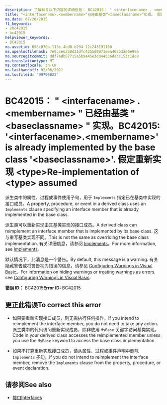 ```yaml
---
description: 了解有关以下内容的详细信息： BC42015： " <interfacename> . <membername> " 已经由基类 " <baseclassname> " 实现。 假定重新实现 <type>
title: “<interfacename>.<membername>”已经由基类“<baseclassname>”实现。 假定重新实现 <type>
ms.date: 07/20/2015
f1_keywords:
- vbc42015
- bc42015
helpviewer_keywords:
- BC42015
ms.assetid: 658c070a-113e-4bd8-b294-12c243191160
ms.openlocfilehash: 7e9cce6250d21dfc4255d9971eea407b3a60e96a
ms.sourcegitcommit: ddf7edb67715a5b9a45e3dd44536dabc153c1de0
ms.translationtype: MT
ms.contentlocale: zh-CN
ms.lasthandoff: 02/06/2021
ms.locfileid: "99796023"
---
```

# <a name="bc42015-interfacenamemembername-is-already-implemented-by-the-base-class-baseclassname-re-implementation-of-type-assumed"></a><span data-ttu-id="ba7e6-105">BC42015： " \<interfacename> . \<membername> " 已经由基类 " \<baseclassname> " 实现。</span><span class="sxs-lookup"><span data-stu-id="ba7e6-105">BC42015: '\<interfacename>.\<membername>' is already implemented by the base class '\<baseclassname>'.</span></span> <span data-ttu-id="ba7e6-106">假定重新实现 \<type></span><span class="sxs-lookup"><span data-stu-id="ba7e6-106">Re-implementation of \<type> assumed</span></span>

<span data-ttu-id="ba7e6-107">派生类中的属性、过程或事件使用子句，用于 `Implements` 指定已在基类中实现的接口成员。</span><span class="sxs-lookup"><span data-stu-id="ba7e6-107">A property, procedure, or event in a derived class uses an `Implements` clause specifying an interface member that is already implemented in the base class.</span></span>

 <span data-ttu-id="ba7e6-108">派生类可以重新实现由其基类实现的接口成员。</span><span class="sxs-lookup"><span data-stu-id="ba7e6-108">A derived class can reimplement an interface member that is implemented by its base class.</span></span> <span data-ttu-id="ba7e6-109">这与重写基类实现不同。</span><span class="sxs-lookup"><span data-stu-id="ba7e6-109">This is not the same as overriding the base class implementation.</span></span> <span data-ttu-id="ba7e6-110">有关详细信息，请参阅 [Implements](../statements/implements-clause.md)。</span><span class="sxs-lookup"><span data-stu-id="ba7e6-110">For more information, see [Implements](../statements/implements-clause.md).</span></span>

 <span data-ttu-id="ba7e6-111">默认情况下，此消息是一个警告。</span><span class="sxs-lookup"><span data-stu-id="ba7e6-111">By default, this message is a warning.</span></span> <span data-ttu-id="ba7e6-112">有关隐藏警告或将警告视为错误的信息，请参见 [Configuring Warnings in Visual Basic](/visualstudio/ide/configuring-warnings-in-visual-basic)。</span><span class="sxs-lookup"><span data-stu-id="ba7e6-112">For information on hiding warnings or treating warnings as errors, see [Configuring Warnings in Visual Basic](/visualstudio/ide/configuring-warnings-in-visual-basic).</span></span>

 <span data-ttu-id="ba7e6-113">**错误 ID：** BC42015</span><span class="sxs-lookup"><span data-stu-id="ba7e6-113">**Error ID:** BC42015</span></span>

## <a name="to-correct-this-error"></a><span data-ttu-id="ba7e6-114">更正此错误</span><span class="sxs-lookup"><span data-stu-id="ba7e6-114">To correct this error</span></span>

- <span data-ttu-id="ba7e6-115">如果要重新实现接口成员，则无需执行任何操作。</span><span class="sxs-lookup"><span data-stu-id="ba7e6-115">If you intend to reimplement the interface member, you do not need to take any action.</span></span> <span data-ttu-id="ba7e6-116">派生类中的代码访问重新实现成员，除非使用 `MyBase` 关键字访问基类实现。</span><span class="sxs-lookup"><span data-stu-id="ba7e6-116">Code in your derived class accesses the reimplemented member unless you use the `MyBase` keyword to access the base class implementation.</span></span>

- <span data-ttu-id="ba7e6-117">如果不打算重新实现接口成员，请从属性、过程或事件声明中删除 `Implements` 子句。</span><span class="sxs-lookup"><span data-stu-id="ba7e6-117">If you do not intend to reimplement the interface member, remove the `Implements` clause from the property, procedure, or event declaration.</span></span>

## <a name="see-also"></a><span data-ttu-id="ba7e6-118">请参阅</span><span class="sxs-lookup"><span data-stu-id="ba7e6-118">See also</span></span>

- [<span data-ttu-id="ba7e6-119">接口</span><span class="sxs-lookup"><span data-stu-id="ba7e6-119">Interfaces</span></span>](../../programming-guide/language-features/interfaces/index.md)
